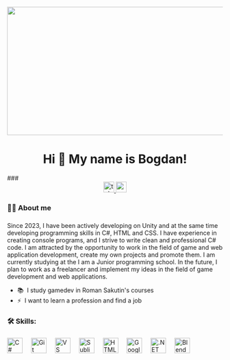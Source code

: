 <br clear="both">

<div align="center">
  <img height="300" width="600" src="https://tenor.com/ru/view/xd-programming-gif-23473924.gif"  />
</div>

###
<h1 align="center">Hi 👋 My name is Bogdan!</h1>
###

<div align="center">
  <a href="https://t.me/JEF_qwerty" target="_blank">
    <img src="https://img.shields.io/static/v1?message=Telegram&logo=telegram&label=&color=2CA5E0&logoColor=white&labelColor=&style=for-the-badge" height="25" alt="telegram logo"  />
  </a>
    <a href="https://vk.com/id863705587" target="_blank">
    <img src="https://img.shields.io/badge/VKONTAKTE-blue" height="25" alt="youtube logo"  />
  </a>
</div>

###

###

<h3 align="left"> 👩‍💻  About me</h3>

###

<p align="left">Since 2023, I have been actively developing on Unity and at the same time developing programming skills in C#, HTML and CSS.
I have experience in creating console programs, and I strive to write clean and professional C# code. I am attracted by the opportunity to work in the field of game and web application development, create my own projects and promote them.
I am currently studying at the I am a Junior programming school. In the future, I plan to work as a freelancer and implement my ideas in the field of game development and web applications.</p>

* 📚  I study gamedev in Roman Sakutin's courses
* ⚡  I want to learn a profession and find a job

###



###

<h3 align="left">🛠 Skills:</h3>

###
<div align="left">
<img src="https://raw.githubusercontent.com/danielcranney/readme-generator/main/public/icons/skills/csharp-colored.svg" width="36" height="36" alt="C#" />
  <img width="12" />
<img src="https://raw.githubusercontent.com/danielcranney/readme-generator/main/public/icons/skills/git-colored.svg" width="36" height="36" alt="Git" />
  <img width="12" />
<img src="https://icon-icons.com/icons2/615/PNG/256/Visual_Studio_icon-icons.com_56597.png" width="36" height="36" alt="VS Code" />
  <img width="12" />
<img src="https://icon-icons.com/icons2/1381/PNG/512/sublimetext_94866.png" width="36" height="36" alt="Sublime Text" />
  <img width="12" />
<img src="https://raw.githubusercontent.com/danielcranney/readme-generator/main/public/icons/skills/html5-colored.svg" width="36" height="36" alt="HTML5" />
  <img width="12" />
<img src="https://icon-icons.com/icons2/2407/PNG/512/mega_icon_146149.png" width="36" height="36" alt="Google Cloud" />
  <img width="12" />
<img src="https://raw.githubusercontent.com/danielcranney/readme-generator/main/public/icons/skills/dot-net-colored.svg" width="36" height="36" alt=".NET" />
  <img width="12" />
<img src="https://raw.githubusercontent.com/danielcranney/readme-generator/main/public/icons/skills/blender-colored.svg" width="36" height="36" alt="Blender" /></a>
</div>

###
<!-- Your comment here 
<h3 align="left">🔥   Моя статистика :</h3>

###

<div align="center">
  <img src=""  />
</div>

###

<div align="center">
  <img src="" height="150" alt="stats graph"  />
  <img src="" height="150" alt="languages graph"  />
</div>

###
-->

